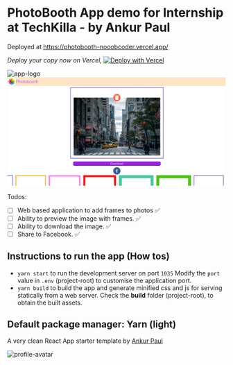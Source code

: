 # PhotoBooth App demo for Internship at TechKilla - by Ankur Paul

Deployed at https://photobooth-nooobcoder.vercel.app/

_Deploy your copy now on Vercel,_
[![Deploy with Vercel](https://vercel.com/button)](https://vercel.com/new/git/external?**repository-url=https%3A%2F%2Fgithub.com%2Fnooobcoder%2Ftechkilla-internship-assignment**&**env=PORT**&**project-name=photobook-clone**&**repository-name=photobook-clone-by-ankurpaul**&**demo-url=https%3A%2F%2Fphotobooth-nooobcoder.vercel.app%2F**)

![app-logo](https://cdn.iconscout.com/icon/free/png-512/apple-photos-493155.png)
![app-screenshot](AppScreenshot.png)

Todos:

- [ ] Web based application to add frames to photos ✅
- [ ] Ability to preview the image with frames. ✅
- [ ] Ability to download the image. ✅
- [ ] Share to Facebook. ✅

## Instructions to run the app (How tos)

- `yarn start` to run the development server on port `1035` Modify the `port` value in `.env` (project-root) to customise the application port.
- `yarn build` to build the app and generate minified css and js for serving statically from a web server. Check the **build** folder (project-root), to obtain the built assets.

## Default package manager: Yarn (light)

A very clean React App starter template by [Ankur Paul](https://github.com/nooobcoder)

![profile-avatar](https://avatars.githubusercontent.com/u/50350828?s=400&u=82f5ebc3cbedef0c5ca3c59086cf0f38c45dedbc&v=4)
